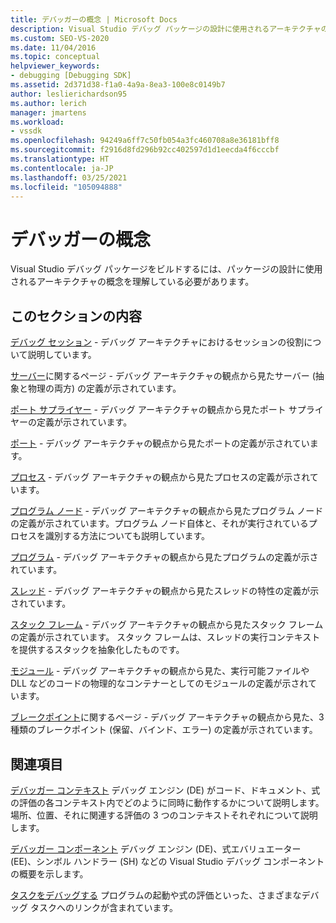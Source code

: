 ```yaml
---
title: デバッガーの概念 | Microsoft Docs
description: Visual Studio デバッグ パッケージの設計に使用されるアーキテクチャの概念について説明します。これは、このパッケージを構築するのに役立ちます。
ms.custom: SEO-VS-2020
ms.date: 11/04/2016
ms.topic: conceptual
helpviewer_keywords:
- debugging [Debugging SDK]
ms.assetid: 2d371d38-f1a0-4a9a-8ea3-100e8c0149b7
author: leslierichardson95
ms.author: lerich
manager: jmartens
ms.workload:
- vssdk
ms.openlocfilehash: 94249a6ff7c50fb054a3fc460708a8e36181bff8
ms.sourcegitcommit: f2916d8fd296b92cc402597d1d1eecda4f6cccbf
ms.translationtype: HT
ms.contentlocale: ja-JP
ms.lasthandoff: 03/25/2021
ms.locfileid: "105094888"
---
```

# <a name="debugger-concepts"></a>デバッガーの概念
Visual Studio デバッグ パッケージをビルドするには、パッケージの設計に使用されるアーキテクチャの概念を理解している必要があります。

## <a name="in-this-section"></a>このセクションの内容
 [デバッグ セッション](../../extensibility/debugger/debug-session.md) - デバッグ アーキテクチャにおけるセッションの役割について説明しています。

 [サーバー](../../extensibility/debugger/servers-visual-studio-sdk.md)に関するページ - デバッグ アーキテクチャの観点から見たサーバー (抽象と物理の両方) の定義が示されています。

 [ポート サプライヤー](../../extensibility/debugger/port-suppliers.md) - デバッグ アーキテクチャの観点から見たポート サプライヤーの定義が示されています。

 [ポート](../../extensibility/debugger/ports.md) - デバッグ アーキテクチャの観点から見たポートの定義が示されています。

 [プロセス](../../extensibility/debugger/processes.md) - デバッグ アーキテクチャの観点から見たプロセスの定義が示されています。

 [プログラム ノード](../../extensibility/debugger/program-nodes.md) - デバッグ アーキテクチャの観点から見たプログラム ノードの定義が示されています。プログラム ノード自体と、それが実行されているプロセスを識別する方法についても説明しています。

 [プログラム](../../extensibility/debugger/programs.md) - デバッグ アーキテクチャの観点から見たプログラムの定義が示されています。

 [スレッド](../../extensibility/debugger/threads.md) - デバッグ アーキテクチャの観点から見たスレッドの特性の定義が示されています。

 [スタック フレーム](../../extensibility/debugger/stack-frames.md) - デバッグ アーキテクチャの観点から見たスタック フレームの定義が示されています。 スタック フレームは、スレッドの実行コンテキストを提供するスタックを抽象化したものです。

 [モジュール](../../extensibility/debugger/modules.md) - デバッグ アーキテクチャの観点から見た、実行可能ファイルや DLL などのコードの物理的なコンテナーとしてのモジュールの定義が示されています。

 [ブレークポイント](../../extensibility/debugger/breakpoints-visual-studio-sdk.md)に関するページ - デバッグ アーキテクチャの観点から見た、3 種類のブレークポイント (保留、バインド、エラー) の定義が示されています。

## <a name="related-sections"></a>関連項目
 [デバッガー コンテキスト](../../extensibility/debugger/debugger-contexts.md) デバッグ エンジン (DE) がコード、ドキュメント、式の評価の各コンテキスト内でどのように同時に動作するかについて説明します。 場所、位置、それに関連する評価の 3 つのコンテキストそれぞれについて説明します。

 [デバッガー コンポーネント](../../extensibility/debugger/debugger-components.md) デバッグ エンジン (DE)、式エバリュエーター (EE)、シンボル ハンドラー (SH) などの Visual Studio デバッグ コンポーネントの概要を示します。

 [タスクをデバッグする](../../extensibility/debugger/debugging-tasks.md) プログラムの起動や式の評価といった、さまざまなデバッグ タスクへのリンクが含まれています。
